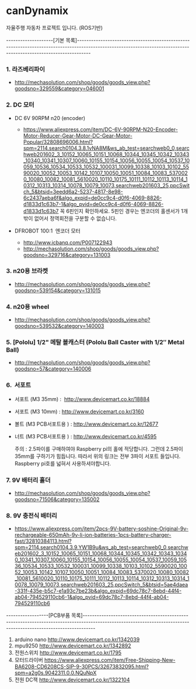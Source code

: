 # canDynamix
자율주행 자동차 프로젝트 입니다. (ROS기반)

--------------------[기본 목록]------------------------------------------------------------------------------------------------------------------------------------------------------------------

### 1. 라즈베리파이  
  - http://mechasolution.com/shop/goods/goods_view.php?goodsno=329559&category=046001

### 2. DC 모터    
 - DC 6V 90RPM n20 (encoder)  
   - https://www.aliexpress.com/item/DC-6V-90RPM-N20-Encoder-Motor-Reducer-Gear-Motor-DC-Gear-Motor-Popular/32808696006.html?spm=2114.search0104.3.8.1vNA8M&ws_ab_test=searchweb0_0,searchweb201602_3_10152_10065_10151_10068_10344_10345_10342_10343_10340_10341_10307_10060_10155_10154_10056_10055_10054_10537_10059_10536_10534_10533_10532_100031_10099_10338_10103_10102_5590020_10052_10053_10142_10107_10050_10051_10084_10083_5370020_10080_10082_10081_5610020_10110_10175_10111_10112_10113_10114_10312_10313_10314_10078_10079_10073,searchweb201603_25,ppcSwitch_5&btsid=3eedd6a2-5237-4817-8e98-6c2437aeba6f&algo_expid=de0cc9c4-d0f6-4069-8826-d1833d1c63b7-1&algo_pvid=de0cc9c4-d0f6-4069-8826-d1833d1c63b7
   꼭 6핀인지 확인하세요. 5핀인 경우는 엔코더의 홀센서가 1개 밖이 없어서 정역회전을 구분할 수 없습니다.

 - DFROBOT 100:1  엔코더 모터   
   - http://www.icbanq.com/P007122943
   - http://mechasolution.com/shop/goods/goods_view.php?goodsno=329716&category=131003
    
### 3. n20용 브라켓 
 - http://mechasolution.com/shop/goods/goods_view.php?goodsno=539154&category=131015

### 4. n20용 wheel 
  - http://mechasolution.com/shop/goods/goods_view.php?goodsno=539532&category=140003

### 5. [Pololu] 1/2" 메탈 볼캐스터 (Pololu Ball Caster with 1/2″ Metal Ball) 
  - http://mechasolution.com/shop/goods/goods_view.php?goodsno=57&category=140006

### 6.  서포트 
 - 서포트 (M3 35mm) :  http://www.devicemart.co.kr/18884
 - 서포트 (M3 10mm) :  http://www.devicemart.co.kr/3160
 - 볼트 (M3 PCB서포트용 ) : http://www.devicemart.co.kr/12677
 - 너트 (M3 PCB서포트용 ) : http://www.devicemart.co.kr/4595
   
   주의 : 2.5파이를 구매하여야 Raspberry pi의 홀에 적당합니다. 그런데 2.5파이 35mm를 구하기가 힘듭니다. 따라서 위의 링크는 전부 3파이 서포트 들입니다. Raspberry pi호를 넓혀서 사용하셔야합니다.

### 7. 9V 배터리 홀더 
 - http://mechasolution.com/shop/goods/goods_view.php?goodsno=71506&category=135002

### 8. 9V 충전식 배터리 
 - https://www.aliexpress.com/item/2pcs-9V-battery-soshine-Original-9v-rechargeable-650mAh-9v-li-ion-batteries-1pcs-battery-charger-fast/32810384113.html?spm=2114.search0104.3.9.YW1B9u&ws_ab_test=searchweb0_0,searchweb201602_3_10152_10065_10151_10068_10344_10345_10342_10343_10340_10341_10307_10060_10155_10154_10056_10055_10054_10537_10059_10536_10534_10533_10532_100031_10099_10338_10103_10102_5590020_10052_10053_10142_10107_10050_10051_10084_10083_5370020_10080_10082_10081_5610020_10110_10175_10111_10112_10113_10114_10312_10313_10314_10078_10079_10073,searchweb201603_25,ppcSwitch_5&btsid=5ae4daea-331f-435e-b5c7-e1a93c7be23b&algo_expid=69dc78c7-8ebd-44f4-ab04-794529110cb6-1&algo_pvid=69dc78c7-8ebd-44f4-ab04-794529110cb6



------------------[PCB부품 목록]-----------------------------------------------------------------------------------------------------------------------------------------------------------------
1. arduino nano  http://www.devicemart.co.kr/1342039
2. mpu9250       http://www.devicemart.co.kr/1342892
3. 전원스위치        http://www.devicemart.co.kr/1795
4. 모터드라이버      https://www.aliexpress.com/item/Free-Shipping-New-BA6208-CD6208CS-SIP-9-30PCS/32673832095.html?spm=a2g0s.9042311.0.0.NQuNpX
5. 전원 DC잭       http://www.devicemart.co.kr/1322104
